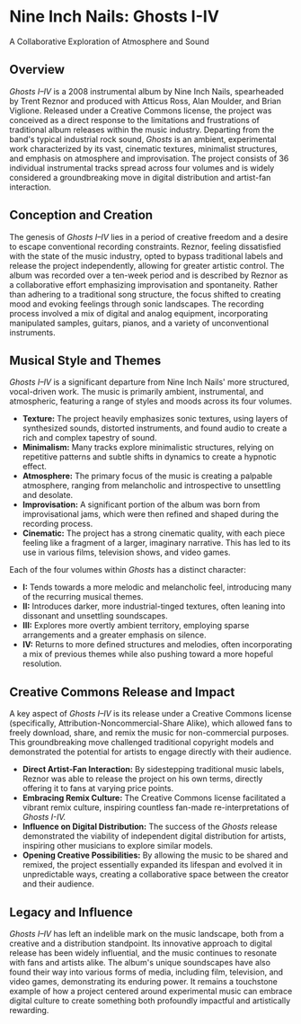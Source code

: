 # Nine Inch Nails: Ghosts I-IV

A Collaborative Exploration of Atmosphere and Sound

## Overview

*Ghosts I–IV* is a 2008 instrumental album by Nine Inch Nails, spearheaded by Trent Reznor and produced with Atticus Ross, Alan Moulder, and Brian Viglione. Released under a Creative Commons license, the project was conceived as a direct response to the limitations and frustrations of traditional album releases within the music industry. Departing from the band's typical industrial rock sound, *Ghosts* is an ambient, experimental work characterized by its vast, cinematic textures, minimalist structures, and emphasis on atmosphere and improvisation. The project consists of 36 individual instrumental tracks spread across four volumes and is widely considered a groundbreaking move in digital distribution and artist-fan interaction.

## Conception and Creation

The genesis of *Ghosts I–IV* lies in a period of creative freedom and a desire to escape conventional recording constraints. Reznor, feeling dissatisfied with the state of the music industry, opted to bypass traditional labels and release the project independently, allowing for greater artistic control. The album was recorded over a ten-week period and is described by Reznor as a collaborative effort emphasizing improvisation and spontaneity. Rather than adhering to a traditional song structure, the focus shifted to creating mood and evoking feelings through sonic landscapes. The recording process involved a mix of digital and analog equipment, incorporating manipulated samples, guitars, pianos, and a variety of unconventional instruments.

## Musical Style and Themes

*Ghosts I–IV* is a significant departure from Nine Inch Nails' more structured, vocal-driven work. The music is primarily ambient, instrumental, and atmospheric, featuring a range of styles and moods across its four volumes. 

*   **Texture:** The project heavily emphasizes sonic textures, using layers of synthesized sounds, distorted instruments, and found audio to create a rich and complex tapestry of sound.
*   **Minimalism:** Many tracks explore minimalistic structures, relying on repetitive patterns and subtle shifts in dynamics to create a hypnotic effect.
*   **Atmosphere:** The primary focus of the music is creating a palpable atmosphere, ranging from melancholic and introspective to unsettling and desolate.
*   **Improvisation:** A significant portion of the album was born from improvisational jams, which were then refined and shaped during the recording process.
*  **Cinematic:**  The project has a strong cinematic quality, with each piece feeling like a fragment of a larger, imaginary narrative. This has led to its use in various films, television shows, and video games.

Each of the four volumes within *Ghosts* has a distinct character:

*   **I:** Tends towards a more melodic and melancholic feel, introducing many of the recurring musical themes.
*   **II:** Introduces darker, more industrial-tinged textures, often leaning into dissonant and unsettling soundscapes.
*   **III:** Explores more overtly ambient territory, employing sparse arrangements and a greater emphasis on silence.
*   **IV:** Returns to more defined structures and melodies, often incorporating a mix of previous themes while also pushing toward a more hopeful resolution.

## Creative Commons Release and Impact

A key aspect of *Ghosts I–IV* is its release under a Creative Commons license (specifically, Attribution-Noncommercial-Share Alike), which allowed fans to freely download, share, and remix the music for non-commercial purposes. This groundbreaking move challenged traditional copyright models and demonstrated the potential for artists to engage directly with their audience.

*   **Direct Artist-Fan Interaction:** By sidestepping traditional music labels, Reznor was able to release the project on his own terms, directly offering it to fans at varying price points.
*   **Embracing Remix Culture:** The Creative Commons license facilitated a vibrant remix culture, inspiring countless fan-made re-interpretations of *Ghosts I-IV.*
*   **Influence on Digital Distribution:** The success of the *Ghosts* release demonstrated the viability of independent digital distribution for artists, inspiring other musicians to explore similar models.
*   **Opening Creative Possibilities:** By allowing the music to be shared and remixed, the project essentially expanded its lifespan and evolved it in unpredictable ways, creating a collaborative space between the creator and their audience.

## Legacy and Influence

*Ghosts I–IV* has left an indelible mark on the music landscape, both from a creative and a distribution standpoint. Its innovative approach to digital release has been widely influential, and the music continues to resonate with fans and artists alike. The album's unique soundscapes have also found their way into various forms of media, including film, television, and video games, demonstrating its enduring power. It remains a touchstone example of how a project centered around experimental music can embrace digital culture to create something both profoundly impactful and artistically rewarding.
